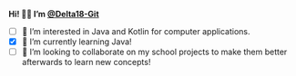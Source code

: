**Hi! 👋🏻 I’m [@Delta18-Git](https://github.com/Delta18-Git)**
- [ ] 👀 I’m interested in Java and Kotlin for computer applications.
- [x] 🌱 I’m currently learning Java!
- [ ] 💞️ I’m looking to collaborate on my school projects to make them better afterwards to learn new concepts!
<!-- 📫 How to reach me: PENDING --->

<!---
Delta18-Git/Delta18-Git is a ✨ special ✨ repository because its `README.md` (this file) appears on your GitHub profile.
You can click the Preview link to take a look at your changes.
--->
